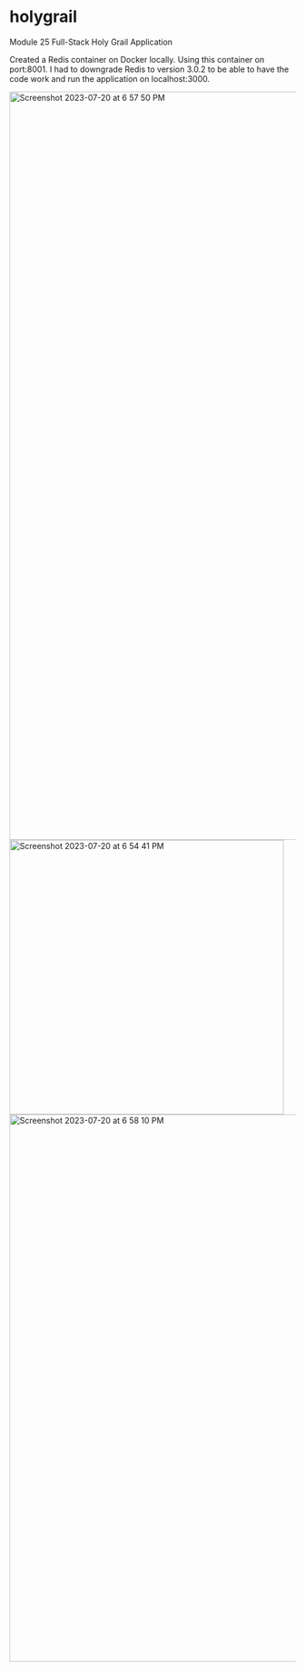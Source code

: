 # holygrail
Module 25 Full-Stack Holy Grail Application

Created a Redis container on Docker locally. Using this container on port:8001. 
I had to downgrade Redis to version 3.0.2 to be able to have the code work and run the application on localhost:3000. 

<img width="1317" alt="Screenshot 2023-07-20 at 6 57 50 PM" src="https://github.com/makcolonello/holygrail/assets/115374967/9a7a54a9-1ec8-4729-b562-93f12e7623a9">
<img width="483" alt="Screenshot 2023-07-20 at 6 54 41 PM" src="https://github.com/makcolonello/holygrail/assets/115374967/c5b40bc5-2949-4663-a88d-489925e9334c">
<img width="963" alt="Screenshot 2023-07-20 at 6 58 10 PM" src="https://github.com/makcolonello/holygrail/assets/115374967/3da74ca6-8ce0-4058-b838-ff78bb1d7338">

